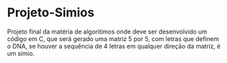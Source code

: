# Projeto-Simios
Projeto final da matéria de algoritimos onde deve ser desenvolvido um código em C, que será gerado uma matriz 5 por 5, com letras que definem o DNA, se houver a sequência de 4 letras em qualquer direção da matriz, é um símio.
